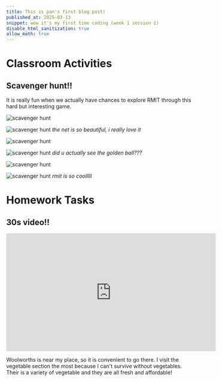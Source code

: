 ```yaml
---
title: This is pan's first blog post!
published_at: 2025-03-13
snippet: wow it's my first time coding (week 1 session 1)
disable_html_sanitization: true
allow_math: true
---
```


# Classroom Activities

## Scavenger hunt!!

It is really fun when we actually have chances to explore RMIT through this hard but interesting game.

![scavenger hunt](scavenger/IMG_9754.jpg)

![scavenger hunt](scavenger/IMG_9755.jpg)
*the net is so beautiful, i really love it*

![scavenger hunt](scavenger/IMG_9756.jpg)

![scavenger hunt](scavenger/IMG_9757.jpg)
*did u actually see the golden ball???*

![scavenger hunt](scavenger/IMG_9758.jpg)

![scavenger hunt](scavenger/IMG_9759.jpg)
*rmit is so coolllll*


# Homework Tasks

## 30s video!!

<iframe width="560" height="315" src="https://www.youtube.com/embed/esvnRy8RSuM?si=VUOMPU81woR2MF9_" title="YouTube video player" frameborder="0" allow="accelerometer; autoplay; clipboard-write; encrypted-media; gyroscope; picture-in-picture; web-share" referrerpolicy="strict-origin-when-cross-origin" allowfullscreen></iframe>

<script type="module">

    console.log (`hello world! 🚀`)

    const iframe  = document.getElementById (`coding_train_video`)
    iframe.width  = iframe.parentNode.scrollWidth
    iframe.height = iframe.width * 9 / 16

</script>

Woolworths is near my place, so it is convenient to go there. I visit the vegetable section the most because I can't survive without vegetables. Their is a variety of vegetable and they are all fresh and affordable!